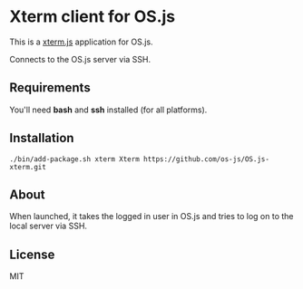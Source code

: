 # Xterm client for OS.js

This is a [xterm.js](https://github.com/sourcelair/xterm.js) application for OS.js.

Connects to the OS.js server via SSH.

## Requirements

You'll need **bash** and **ssh** installed (for all platforms).

## Installation

```
./bin/add-package.sh xterm Xterm https://github.com/os-js/OS.js-xterm.git
```

## About

When launched, it takes the logged in user in OS.js and tries to log on to the local server via SSH.

## License

MIT
